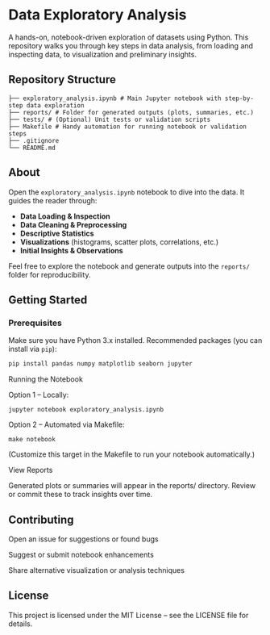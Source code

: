 # Data Exploratory Analysis

A hands-on, notebook-driven exploration of datasets using Python. This repository walks you through key steps in data analysis, from loading and inspecting data, to visualization and preliminary insights.

##  Repository Structure
```
├── exploratory_analysis.ipynb # Main Jupyter notebook with step-by-step data exploration
├── reports/ # Folder for generated outputs (plots, summaries, etc.)
├── tests/ # (Optional) Unit tests or validation scripts
├── Makefile # Handy automation for running notebook or validation steps
├── .gitignore
└── README.md
```

## About

Open the `exploratory_analysis.ipynb` notebook to dive into the data. It guides the reader through:

- **Data Loading & Inspection**  
- **Data Cleaning & Preprocessing**  
- **Descriptive Statistics**  
- **Visualizations** (histograms, scatter plots, correlations, etc.)  
- **Initial Insights & Observations**

Feel free to explore the notebook and generate outputs into the `reports/` folder for reproducibility.

## Getting Started

###  Prerequisites

Make sure you have Python 3.x installed. Recommended packages (you can install via `pip`):

```bash
pip install pandas numpy matplotlib seaborn jupyter
```
Running the Notebook

Option 1 – Locally:
```
jupyter notebook exploratory_analysis.ipynb
```
Option 2 – Automated via Makefile:
```
make notebook
```
(Customize this target in the Makefile to run your notebook automatically.)

View Reports

Generated plots or summaries will appear in the reports/ directory. Review or commit these to track insights over time.

## Contributing

Open an issue for suggestions or found bugs

Suggest or submit notebook enhancements

Share alternative visualization or analysis techniques

## License

This project is licensed under the MIT License – see the LICENSE
 file for details.


